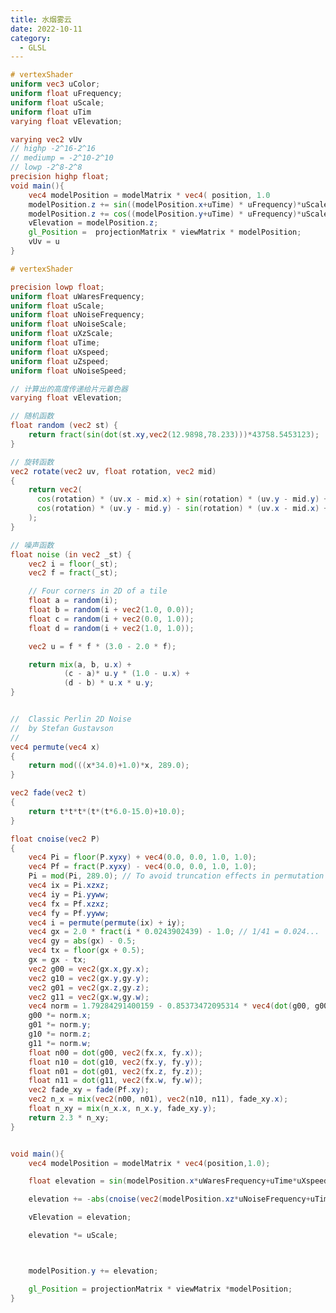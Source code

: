 ```yaml
---
title: 水烟雾云
date: 2022-10-11
category:
  - GLSL
---
```


```glsl
# vertexShader
uniform vec3 uColor;
uniform float uFrequency;
uniform float uScale;
uniform float uTim
varying float vElevation;

varying vec2 vUv
// highp -2^16-2^16
// mediump = -2^10-2^10
// lowp -2^8-2^8
precision highp float;
void main(){
    vec4 modelPosition = modelMatrix * vec4( position, 1.0 
    modelPosition.z += sin((modelPosition.x+uTime) * uFrequency)*uScale ;
    modelPosition.z += cos((modelPosition.y+uTime) * uFrequency)*uScale
    vElevation = modelPosition.z;
    gl_Position =  projectionMatrix * viewMatrix * modelPosition;
    vUv = u
}


```

<div ref="float" class="fog_dom"></div>

```glsl
# vertexShader

precision lowp float;
uniform float uWaresFrequency;
uniform float uScale;
uniform float uNoiseFrequency;
uniform float uNoiseScale;
uniform float uXzScale;
uniform float uTime;
uniform float uXspeed;
uniform float uZspeed;
uniform float uNoiseSpeed;

// 计算出的高度传递给片元着色器
varying float vElevation;

// 随机函数
float random (vec2 st) {
    return fract(sin(dot(st.xy,vec2(12.9898,78.233)))*43758.5453123);
}

// 旋转函数
vec2 rotate(vec2 uv, float rotation, vec2 mid)
{
    return vec2(
      cos(rotation) * (uv.x - mid.x) + sin(rotation) * (uv.y - mid.y) + mid.x,
      cos(rotation) * (uv.y - mid.y) - sin(rotation) * (uv.x - mid.x) + mid.y
    );
}

// 噪声函数
float noise (in vec2 _st) {
    vec2 i = floor(_st);
    vec2 f = fract(_st);

    // Four corners in 2D of a tile
    float a = random(i);
    float b = random(i + vec2(1.0, 0.0));
    float c = random(i + vec2(0.0, 1.0));
    float d = random(i + vec2(1.0, 1.0));

    vec2 u = f * f * (3.0 - 2.0 * f);

    return mix(a, b, u.x) +
            (c - a)* u.y * (1.0 - u.x) +
            (d - b) * u.x * u.y;
}


//	Classic Perlin 2D Noise
//	by Stefan Gustavson
//
vec4 permute(vec4 x)
{
    return mod(((x*34.0)+1.0)*x, 289.0);
}

vec2 fade(vec2 t)
{
    return t*t*t*(t*(t*6.0-15.0)+10.0);
}

float cnoise(vec2 P)
{
    vec4 Pi = floor(P.xyxy) + vec4(0.0, 0.0, 1.0, 1.0);
    vec4 Pf = fract(P.xyxy) - vec4(0.0, 0.0, 1.0, 1.0);
    Pi = mod(Pi, 289.0); // To avoid truncation effects in permutation
    vec4 ix = Pi.xzxz;
    vec4 iy = Pi.yyww;
    vec4 fx = Pf.xzxz;
    vec4 fy = Pf.yyww;
    vec4 i = permute(permute(ix) + iy);
    vec4 gx = 2.0 * fract(i * 0.0243902439) - 1.0; // 1/41 = 0.024...
    vec4 gy = abs(gx) - 0.5;
    vec4 tx = floor(gx + 0.5);
    gx = gx - tx;
    vec2 g00 = vec2(gx.x,gy.x);
    vec2 g10 = vec2(gx.y,gy.y);
    vec2 g01 = vec2(gx.z,gy.z);
    vec2 g11 = vec2(gx.w,gy.w);
    vec4 norm = 1.79284291400159 - 0.85373472095314 * vec4(dot(g00, g00), dot(g01, g01), dot(g10, g10), dot(g11, g11));
    g00 *= norm.x;
    g01 *= norm.y;
    g10 *= norm.z;
    g11 *= norm.w;
    float n00 = dot(g00, vec2(fx.x, fy.x));
    float n10 = dot(g10, vec2(fx.y, fy.y));
    float n01 = dot(g01, vec2(fx.z, fy.z));
    float n11 = dot(g11, vec2(fx.w, fy.w));
    vec2 fade_xy = fade(Pf.xy);
    vec2 n_x = mix(vec2(n00, n01), vec2(n10, n11), fade_xy.x);
    float n_xy = mix(n_x.x, n_x.y, fade_xy.y);
    return 2.3 * n_xy;
}


void main(){
    vec4 modelPosition = modelMatrix * vec4(position,1.0);

    float elevation = sin(modelPosition.x*uWaresFrequency+uTime*uXspeed)*sin(modelPosition.z*uWaresFrequency*uXzScale+uTime*uZspeed);

    elevation += -abs(cnoise(vec2(modelPosition.xz*uNoiseFrequency+uTime*uNoiseSpeed))) *uNoiseScale;

    vElevation = elevation;

    elevation *= uScale;



    modelPosition.y += elevation;

    gl_Position = projectionMatrix * viewMatrix *modelPosition;
}
```

<div ref="fog" class="fog_dom"></div>

<script setup>
import {ref,onMounted} from 'vue'
import * as THREE from "three";
import { OrbitControls } from "three/examples/jsm/controls/OrbitControls.js";
let dat;
const fog = ref()

const vertexShader = `
precision lowp float;
uniform float uWaresFrequency;
uniform float uScale;
uniform float uNoiseFrequency;
uniform float uNoiseScale;
uniform float uXzScale;
uniform float uTime;
uniform float uXspeed;
uniform float uZspeed;
uniform float uNoiseSpeed;

// 计算出的高度传递给片元着色器
varying float vElevation;

// 随机函数
float random (vec2 st) {
    return fract(sin(dot(st.xy,vec2(12.9898,78.233)))*43758.5453123);
}

// 旋转函数
vec2 rotate(vec2 uv, float rotation, vec2 mid)
{
    return vec2(
      cos(rotation) * (uv.x - mid.x) + sin(rotation) * (uv.y - mid.y) + mid.x,
      cos(rotation) * (uv.y - mid.y) - sin(rotation) * (uv.x - mid.x) + mid.y
    );
}

// 噪声函数
float noise (in vec2 _st) {
    vec2 i = floor(_st);
    vec2 f = fract(_st);

    // Four corners in 2D of a tile
    float a = random(i);
    float b = random(i + vec2(1.0, 0.0));
    float c = random(i + vec2(0.0, 1.0));
    float d = random(i + vec2(1.0, 1.0));

    vec2 u = f * f * (3.0 - 2.0 * f);

    return mix(a, b, u.x) +
            (c - a)* u.y * (1.0 - u.x) +
            (d - b) * u.x * u.y;
}


//	Classic Perlin 2D Noise 
//	by Stefan Gustavson
//
vec4 permute(vec4 x)
{
    return mod(((x*34.0)+1.0)*x, 289.0);
}

vec2 fade(vec2 t)
{
    return t*t*t*(t*(t*6.0-15.0)+10.0);
}

float cnoise(vec2 P)
{
    vec4 Pi = floor(P.xyxy) + vec4(0.0, 0.0, 1.0, 1.0);
    vec4 Pf = fract(P.xyxy) - vec4(0.0, 0.0, 1.0, 1.0);
    Pi = mod(Pi, 289.0); // To avoid truncation effects in permutation
    vec4 ix = Pi.xzxz;
    vec4 iy = Pi.yyww;
    vec4 fx = Pf.xzxz;
    vec4 fy = Pf.yyww;
    vec4 i = permute(permute(ix) + iy);
    vec4 gx = 2.0 * fract(i * 0.0243902439) - 1.0; // 1/41 = 0.024...
    vec4 gy = abs(gx) - 0.5;
    vec4 tx = floor(gx + 0.5);
    gx = gx - tx;
    vec2 g00 = vec2(gx.x,gy.x);
    vec2 g10 = vec2(gx.y,gy.y);
    vec2 g01 = vec2(gx.z,gy.z);
    vec2 g11 = vec2(gx.w,gy.w);
    vec4 norm = 1.79284291400159 - 0.85373472095314 * vec4(dot(g00, g00), dot(g01, g01), dot(g10, g10), dot(g11, g11));
    g00 *= norm.x;
    g01 *= norm.y;
    g10 *= norm.z;
    g11 *= norm.w;
    float n00 = dot(g00, vec2(fx.x, fy.x));
    float n10 = dot(g10, vec2(fx.y, fy.y));
    float n01 = dot(g01, vec2(fx.z, fy.z));
    float n11 = dot(g11, vec2(fx.w, fy.w));
    vec2 fade_xy = fade(Pf.xy);
    vec2 n_x = mix(vec2(n00, n01), vec2(n10, n11), fade_xy.x);
    float n_xy = mix(n_x.x, n_x.y, fade_xy.y);
    return 2.3 * n_xy;
}


void main(){
    vec4 modelPosition = modelMatrix * vec4(position,1.0);

    float elevation = sin(modelPosition.x*uWaresFrequency+uTime*uXspeed)*sin(modelPosition.z*uWaresFrequency*uXzScale+uTime*uZspeed);

    elevation += -abs(cnoise(vec2(modelPosition.xz*uNoiseFrequency+uTime*uNoiseSpeed))) *uNoiseScale;
    
    vElevation = elevation;
    
    elevation *= uScale;

    

    modelPosition.y += elevation;

    gl_Position = projectionMatrix * viewMatrix *modelPosition;
}

`

const fragmentShader = `
precision lowp float;

uniform vec3 uHighColor;
uniform vec3 uLowColor;
varying float vElevation;
uniform float uOpacity;

void main(){
    float a = (vElevation+1.0)/2.0;
    vec3 color = mix(uLowColor,uHighColor,a);
    gl_FragColor = vec4(color,uOpacity);
}
`

const initFog = () => {
    //创建gui对象
    const gui = new dat.GUI();

    // 初始化场景
    const scene = new THREE.Scene();

    // 创建透视相机
    const camera = new THREE.PerspectiveCamera(
      90,
      2,
      0.1,
      1000
    );
    camera.position.set(0, 0, 2);
    scene.add(camera);
    const params = {
        uWaresFrequency: 14,
        uScale: 0.03,
        uXzScale: 1.5,
        uNoiseFrequency: 10,
        uNoiseScale: 1.5,
        uLowColor: "#ff0000",
        uHighColor: "#ffff00",
        uXspeed: 1,
        uZspeed: 1,
        uNoiseSpeed: 1,
        uOpacity: 1,
    };

    const shaderMaterial = new THREE.ShaderMaterial({
      vertexShader: vertexShader,
      fragmentShader: fragmentShader,
      side: THREE.DoubleSide,
      uniforms: {
        uWaresFrequency: {
          value: params.uWaresFrequency,
        },
        uScale: {
          value: params.uScale,
        },
        uNoiseFrequency: {
          value: params.uNoiseFrequency,
        },
        uNoiseScale: {
          value: params.uNoiseScale,
        },
        uXzScale: {
          value: params.uXzScale,
        },
        uTime: {
          value: params.uTime,
        },
        uLowColor: {
          value: new THREE.Color(params.uLowColor),
        },
        uHighColor: {
          value: new THREE.Color(params.uHighColor),
        },
        uXspeed: {
          value: params.uXspeed,
        },
        uZspeed: {
          value: params.uZspeed,
        },
        uNoiseSpeed: {
          value: params.uNoiseSpeed,
        },
        uOpacity: {
          value: params.uOpacity,
        },
      },
      transparent: true,
    });

    gui
      .add(params, "uWaresFrequency")
      .min(1)
      .max(100)
      .step(0.1)
      .onChange((value) => {
        shaderMaterial.uniforms.uWaresFrequency.value = value;
      });

    gui
      .add(params, "uScale")
      .min(0)
      .max(0.2)
      .step(0.001)
      .onChange((value) => {
        shaderMaterial.uniforms.uScale.value = value;
      });

    gui
      .add(params, "uNoiseFrequency")
      .min(1)
      .max(100)
      .step(0.1)
      .onChange((value) => {
        shaderMaterial.uniforms.uNoiseFrequency.value = value;
      });

    gui
      .add(params, "uNoiseScale")
      .min(0)
      .max(5)
      .step(0.001)
      .onChange((value) => {
        shaderMaterial.uniforms.uNoiseScale.value = value;
      });

    gui
      .add(params, "uXzScale")
      .min(0)
      .max(5)
      .step(0.1)
      .onChange((value) => {
        shaderMaterial.uniforms.uXzScale.value = value;
      });

    gui.addColor(params, "uLowColor").onFinishChange((value) => {
      shaderMaterial.uniforms.uLowColor.value = new THREE.Color(value);
    });
    gui.addColor(params, "uHighColor").onFinishChange((value) => {
      shaderMaterial.uniforms.uHighColor.value = new THREE.Color(value);
    });

    gui
      .add(params, "uXspeed")
      .min(0)
      .max(5)
      .step(0.001)
      .onChange((value) => {
        shaderMaterial.uniforms.uXspeed.value = value;
      });

    gui
      .add(params, "uZspeed")
      .min(0)
      .max(5)
      .step(0.001)
      .onChange((value) => {
        shaderMaterial.uniforms.uZspeed.value = value;
      });

    gui
      .add(params, "uNoiseSpeed")
      .min(0)
      .max(5)
      .step(0.001)
      .onChange((value) => {
        shaderMaterial.uniforms.uNoiseSpeed.value = value;
      });

    gui
      .add(params, "uOpacity")
      .min(0)
      .max(1)
      .step(0.01)
      .onChange((value) => {
        shaderMaterial.uniforms.uOpacity.value = value;
      });

    const plane = new THREE.Mesh(
      new THREE.PlaneBufferGeometry(1, 1, 1024, 1024),
      shaderMaterial
    );
    plane.rotation.x = -Math.PI / 2;

    scene.add(plane);

    // 初始化渲染器
    const renderer = new THREE.WebGLRenderer();

    // 设置渲染尺寸大小
    renderer.setSize(fog.value.offsetWidth,fog.value.offsetWidth/2);

    if(!__VUEPRESS_SSR__) {
        window.addEventListener("resize", () => {
            //   更新渲染器
            renderer.setSize(fog.value.offsetWidth,fog.value.offsetWidth/2);
            //   设置渲染器的像素比例
            renderer.setPixelRatio(window.devicePixelRatio);
        });
    }
    fog.value.appendChild(renderer.domElement);
    fog.value.appendChild(gui.domElement)
    gui.domElement.style.position = 'absolute';
    gui.domElement.style.top="0px";
    gui.domElement.style.right="0px";

    // 初始化控制器
    const controls = new OrbitControls(camera, renderer.domElement);
    // 设置控制器阻尼
    controls.enableDamping = true;

    const clock = new THREE.Clock();
    function animate(t) {
      const elapsedTime = clock.getElapsedTime();
      shaderMaterial.uniforms.uTime.value = elapsedTime;
      requestAnimationFrame(animate);
      // 使用渲染器渲染相机看这个场景的内容渲染出来
      renderer.render(scene, camera);
    }

    animate();



}

const float = ref()

const initFloat = () => {
  const gui = new dat.GUI();

  // console.log(THREE);
  // 初始化场景
  const scene = new THREE.Scene();

  // 创建透视相机
  const camera = new THREE.PerspectiveCamera(
    90,
    2,
    0.1,
    1000
  );
  // 设置相机位置
  // object3d具有position，属性是1个3维的向量
  camera.position.set(0, 0, 2);
  scene.add(camera);

  const textureLoader = new THREE.TextureLoader();
  const texture = textureLoader.load("/assets/textures/ca.jpeg");
  const params = {
    uFrequency: 10,
    uScale: 0.1,
  };


  // 创建着色器材质;
  const shaderMaterial = new THREE.ShaderMaterial({
    vertexShader: `
      uniform vec3 uColor;
      uniform float uFrequency;
      uniform float uScale;
      uniform float uTime;

      varying float vElevation;
      varying vec2 vUv;

      // highp -2^16-2^16
      // mediump = -2^10-2^10
      // lowp -2^8-2^8
      precision highp float;
      void main(){
          vec4 modelPosition = modelMatrix * vec4( position, 1.0 );

          modelPosition.z += sin((modelPosition.x+uTime) * uFrequency)*uScale ;
          modelPosition.z += cos((modelPosition.y+uTime) * uFrequency)*uScale ;

          vElevation = modelPosition.z;
          gl_Position =  projectionMatrix * viewMatrix * modelPosition;
          vUv = uv;

      }

    `,
    fragmentShader: `
      uniform vec3 uColor;
      varying float vElevation;
      precision highp float;
      varying vec2 vUv;

      uniform sampler2D uTexture;
      void main(){
          float alpha = (vElevation+0.1)+0.8;
          vec4 textureColor = texture2D(uTexture,vUv);
          textureColor.rgb*=alpha;
          gl_FragColor = textureColor;
      }

    `,
    uniforms: {
      uColor: {
        value: new THREE.Color("purple"),
      },
      // 波浪的频率
      uFrequency: {
        value: params.uFrequency,
      },
      // 波浪的幅度
      uScale: {
        value: params.uScale,
      },
      // 动画时间
      uTime: {
        value: 0,
      },
      uTexture: {
        value: texture,
      },
    },
    side: THREE.DoubleSide,
    transparent: true,
  });

  gui
    .add(params, "uFrequency")
    .min(0)
    .max(50)
    .step(0.1)
    .onChange((value) => {
      shaderMaterial.uniforms.uFrequency.value = value;
    });
  gui
    .add(params, "uScale")
    .min(0)
    .max(1)
    .step(0.01)
    .onChange((value) => {
      shaderMaterial.uniforms.uScale.value = value;
    });
  const floor = new THREE.Mesh(
    new THREE.PlaneBufferGeometry(1, 1, 64, 64),
    shaderMaterial
  );

  scene.add(floor);

  const renderer = new THREE.WebGLRenderer();

  renderer.setSize(float.value.offsetWidth, float.value.offsetWidth/2);

  float.value.appendChild(renderer.domElement)
  float.value.appendChild(gui.domElement)
  gui.domElement.style.position = 'absolute';
  gui.domElement.style.top="0px";
  gui.domElement.style.right="0px";


  if(!__VUEPRESS_SSR__) {
    window.addEventListener("resize", () => {
    //   更新渲染器
    renderer.setSize(float.value.offsetWidth, float.value.offsetWidth/2);

    //   设置渲染器的像素比例
    renderer.setPixelRatio(window.devicePixelRatio);
  });
  }

  const controls = new OrbitControls(camera, renderer.domElement);
  // 设置控制器阻尼
  controls.enableDamping = true;

  const clock = new THREE.Clock();
  function animate(t) {
    const elapsedTime = clock.getElapsedTime();
    shaderMaterial.uniforms.uTime.value = elapsedTime;
    //   console.log(elapsedTime);
    requestAnimationFrame(animate);
    // 使用渲染器渲染相机看这个场景的内容渲染出来
    renderer.render(scene, camera);
  }

  animate();

}

onMounted(async ()=>{
// import * as dat from "dat.gui";
 dat = await import('dat.gui')

    initFog()
    initFloat()
})

</script>

<style scoped>

    .fog_dom {
        position:relative;
    }
</style>
